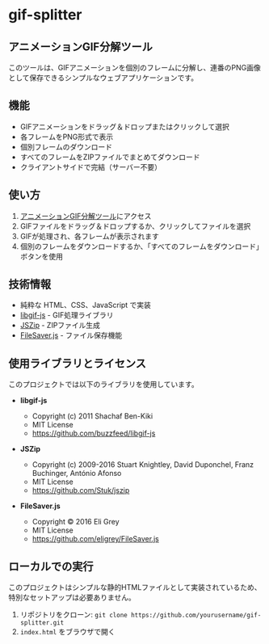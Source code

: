# gif-splitter  
## アニメーションGIF分解ツール  

このツールは、GIFアニメーションを個別のフレームに分解し、連番のPNG画像として保存できるシンプルなウェブアプリケーションです。

## 機能

- GIFアニメーションをドラッグ＆ドロップまたはクリックして選択
- 各フレームをPNG形式で表示
- 個別フレームのダウンロード
- すべてのフレームをZIPファイルでまとめてダウンロード
- クライアントサイドで完結（サーバー不要）

## 使い方

1. [アニメーションGIF分解ツール](https://HSBL-ko-gyo.github.io/gif-splitter/)にアクセス
2. GIFファイルをドラッグ＆ドロップするか、クリックしてファイルを選択
3. GIFが処理され、各フレームが表示されます
4. 個別のフレームをダウンロードするか、「すべてのフレームをダウンロード」ボタンを使用

## 技術情報

- 純粋な HTML、CSS、JavaScript で実装
- [libgif-js](https://github.com/buzzfeed/libgif-js) - GIF処理ライブラリ
- [JSZip](https://stuk.github.io/jszip/) - ZIPファイル生成
- [FileSaver.js](https://github.com/eligrey/FileSaver.js/) - ファイル保存機能

## 使用ライブラリとライセンス

このプロジェクトでは以下のライブラリを使用しています。

- **libgif-js**
  - Copyright (c) 2011 Shachaf Ben-Kiki
  - MIT License
  - https://github.com/buzzfeed/libgif-js

- **JSZip**
  - Copyright (c) 2009-2016 Stuart Knightley, David Duponchel, Franz Buchinger, António Afonso
  - MIT License
  - https://github.com/Stuk/jszip

- **FileSaver.js**
  - Copyright © 2016 Eli Grey
  - MIT License
  - https://github.com/eligrey/FileSaver.js

## ローカルでの実行

このプロジェクトはシンプルな静的HTMLファイルとして実装されているため、特別なセットアップは必要ありません。

1. リポジトリをクローン: `git clone https://github.com/yourusername/gif-splitter.git`
2. `index.html` をブラウザで開く

